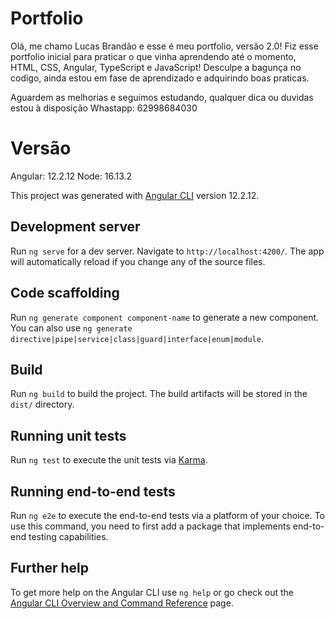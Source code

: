 # Portfolio
Olá, me chamo Lucas Brandão e esse é meu portfolio, versão 2.0!
Fiz esse portfolio inicial para praticar o que vinha aprendendo até o momento, HTML, CSS, Angular, TypeScript e JavaScript!
Desculpe a bagunça no codigo, ainda estou em fase de aprendizado e adquirindo boas praticas. 

Aguardem as melhorias e seguimos estudando, qualquer dica ou duvidas estou à disposição
Whastapp: 62998684030


# Versão
Angular: 12.2.12
Node: 16.13.2



This project was generated with [Angular CLI](https://github.com/angular/angular-cli) version 12.2.12.

## Development server

Run `ng serve` for a dev server. Navigate to `http://localhost:4200/`. The app will automatically reload if you change any of the source files.

## Code scaffolding

Run `ng generate component component-name` to generate a new component. You can also use `ng generate directive|pipe|service|class|guard|interface|enum|module`.

## Build

Run `ng build` to build the project. The build artifacts will be stored in the `dist/` directory.

## Running unit tests

Run `ng test` to execute the unit tests via [Karma](https://karma-runner.github.io).

## Running end-to-end tests

Run `ng e2e` to execute the end-to-end tests via a platform of your choice. To use this command, you need to first add a package that implements end-to-end testing capabilities.

## Further help

To get more help on the Angular CLI use `ng help` or go check out the [Angular CLI Overview and Command Reference](https://angular.io/cli) page.
